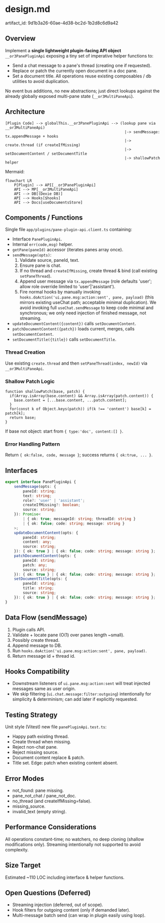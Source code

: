 # design.md

artifact_id: 9d1b3a26-60ae-4d38-bc2d-1b2d8c6d9a42

## Overview

Implement a **single lightweight plugin-facing API object** `__or3PanePluginApi` exposing a tiny set of imperative helper functions to:

-   Send a chat message to a pane's thread (creating one if requested).
-   Replace or patch the currently open document in a doc pane.
-   Set a document title.
    All operations reuse existing composables / db utilities to avoid duplication.

No event bus additions, no new abstractions; just direct lookups against the already globally exposed multi-pane state (`__or3MultiPaneApi`).

## Architecture

```
[Plugin Code] --> globalThis.__or3PanePluginApi --> (lookup pane via __or3MultiPaneApi)
                                                      |-> sendMessage: tx.appendMessage + hooks
                                                      |-> create.thread (if createIfMissing)
                                                      |-> setDocumentContent / setDocumentTitle
                                                      |-> shallowPatch helper
```

Mermaid:

```mermaid
flowchart LR
    P[Plugin] --> API[__or3PanePluginApi]
    API --> MP[__or3MultiPaneApi]
    API --> DB[(Dexie DB)]
    API --> Hooks[$hooks]
    API --> Docs[useDocumentsStore]
```

## Components / Functions

Single file `app/plugins/pane-plugin-api.client.ts` containing:

-   Interface `PanePluginApi`.
-   Internal `err(code,msg)` helper.
-   `getPane(paneId)` accessor (iterates panes array once).
-   `sendMessage(opts)`:
    1. Validate source, paneId, text.
    2. Ensure pane is chat.
    3. If no thread and `createIfMissing`, create thread & bind (call existing `setPaneThread`).
    4. Append user message via `tx.appendMessage` (role defaults 'user'; allow role override limited to 'user'|'assistant').
    5. Fire normal hooks by manually invoking `hooks.doAction('ui.pane.msg:action:sent', pane, payload)` (this mirrors existing useChat path; acceptable minimal duplication). We avoid invoking full `useChat.sendMessage` to keep code minimal and synchronous; we only need injection of finished message, not streaming.
-   `updateDocumentContent({content})` calls `setDocumentContent`.
-   `patchDocumentContent({patch})` loads current, merges, calls `setDocumentContent`.
-   `setDocumentTitle({title})` calls `setDocumentTitle`.

### Thread Creation

Use existing `create.thread` and then `setPaneThread(index, newId)` via `__or3MultiPaneApi`.

### Shallow Patch Logic

```
function shallowPatch(base, patch) {
  if(Array.isArray(base.content) && Array.isArray(patch.content)) {
    base.content = [...base.content, ...patch.content];
  }
  for(const k of Object.keys(patch)) if(k !== 'content') base[k] = patch[k];
  return base;
}
```

If base not object: start from `{ type:'doc', content:[] }`.

### Error Handling Pattern

Return `{ ok:false, code, message }`; success returns `{ ok:true, ... }`.

## Interfaces

```ts
export interface PanePluginApi {
    sendMessage(opts: {
        paneId: string;
        text: string;
        role?: 'user' | 'assistant';
        createIfMissing?: boolean;
        source: string;
    }): Promise<
        | { ok: true; messageId: string; threadId: string }
        | { ok: false; code: string; message: string }
    >;
    updateDocumentContent(opts: {
        paneId: string;
        content: any;
        source: string;
    }): { ok: true } | { ok: false; code: string; message: string };
    patchDocumentContent(opts: {
        paneId: string;
        patch: any;
        source: string;
    }): { ok: true } | { ok: false; code: string; message: string };
    setDocumentTitle(opts: {
        paneId: string;
        title: string;
        source: string;
    }): { ok: true } | { ok: false; code: string; message: string };
}
```

## Data Flow (sendMessage)

1. Plugin calls API.
2. Validate + locate pane (O(1) over panes length ~small).
3. Possibly create thread.
4. Append message to DB.
5. Run `hooks.doAction('ui.pane.msg:action:sent', pane, payload)`.
6. Return message id + thread id.

## Hooks Compatibility

-   Downstream listeners of `ui.pane.msg:action:sent` will treat injected messages same as user origin.
-   We skip filtering (`ui.chat.message:filter:outgoing`) intentionally for simplicity & determinism; can add later if explicitly requested.

## Testing Strategy

Unit style (Vitest) new file `panePluginApi.test.ts`:

-   Happy path existing thread.
-   Create thread when missing.
-   Reject non-chat pane.
-   Reject missing source.
-   Document content replace & patch.
-   Title set.
    Edge: patch when existing content absent.

## Error Modes

-   not_found: pane missing.
-   pane_not_chat / pane_not_doc.
-   no_thread (and createIfMissing=false).
-   missing_source.
-   invalid_text (empty string).

## Performance Considerations

All operations constant-time; no watchers, no deep cloning (shallow modifications only). Streaming intentionally not supported to avoid complexity.

## Size Target

Estimated ~110 LOC including interface & helper functions.

## Open Questions (Deferred)

-   Streaming injection (deferred, out of scope).
-   Hook filters for outgoing content (only if demanded later).
-   Multi-message batch send (can wrap in plugin easily using loop).
